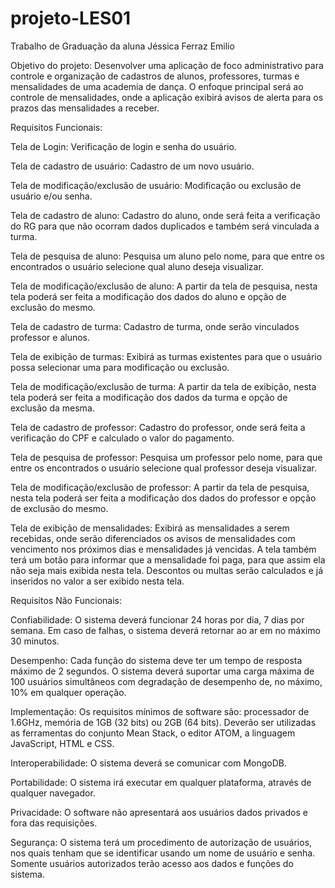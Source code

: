 # projeto-LES01
Trabalho de Graduação da aluna Jéssica Ferraz Emilio

Objetivo do projeto:
  Desenvolver uma aplicação de foco administrativo para controle e organização de cadastros de alunos, professores, turmas e mensalidades de uma academia de dança. O enfoque principal será ao controle de mensalidades, onde a aplicação exibirá avisos de alerta para os prazos das mensalidades a receber.
  
Requisitos Funcionais:

  Tela de Login: Verificação de login e senha do usuário.
  
  Tela de cadastro de usuário: Cadastro de um novo usuário.
  
  Tela de modificação/exclusão de usuário: Modificação ou exclusão de usuário e/ou senha.
  
  Tela de cadastro de aluno: Cadastro do aluno, onde será feita a verificação do RG para que não ocorram dados duplicados e também será vinculada a turma.
  
  Tela de pesquisa de aluno: Pesquisa um aluno pelo nome, para que entre os encontrados o usuário selecione qual aluno deseja visualizar.
  
  Tela de modificação/exclusão de aluno: A partir da tela de pesquisa, nesta tela poderá ser feita a modificação dos dados do aluno e opção de exclusão do mesmo.
  
  Tela de cadastro de turma: Cadastro de turma, onde serão vinculados professor e alunos.
  
  Tela de exibição de turmas: Exibirá as turmas existentes para que o usuário possa selecionar uma para modificação ou exclusão.
  
  Tela de modificação/exclusão de turma: A partir da tela de exibição, nesta tela poderá ser feita a modificação dos dados da turma e opção de exclusão da mesma.
  
  Tela de cadastro de professor: Cadastro do professor, onde será feita a verificação do CPF e calculado o valor do pagamento.
  
  Tela de pesquisa de professor: Pesquisa um professor pelo nome, para que entre os encontrados o usuário selecione qual professor deseja visualizar.
  
  Tela de modificação/exclusão de professor: A partir da tela de pesquisa, nesta tela poderá ser feita a modificação dos dados do professor e opção de exclusão do mesmo.
  
  Tela de exibição de mensalidades: Exibirá as mensalidades a serem recebidas, onde serão diferenciados os avisos de mensalidades com vencimento nos próximos dias e mensalidades já vencidas. A tela também terá um botão para informar que a mensalidade foi paga, para que assim ela não seja mais exibida nesta tela. Descontos ou multas serão calculados e já inseridos no valor a ser exibido nesta tela.

Requisitos Não Funcionais:
  
  Confiabilidade: O sistema deverá funcionar 24 horas por dia, 7 dias por semana. Em caso de falhas, o sistema deverá retornar ao ar em no máximo 30 minutos.
  
  Desempenho: Cada função do sistema deve ter um tempo de resposta máximo de 2 segundos. O sistema deverá suportar uma carga máxima de 100 usuários simultâneos com degradação de desempenho de, no máximo, 10% em qualquer operação.
  
  Implementação: Os requisitos mínimos de software são: processador de 1.6GHz, memória de 1GB (32 bits) ou 2GB (64 bits). Deverão ser utilizadas as ferramentas do conjunto Mean Stack, o editor ATOM, a linguagem JavaScript, HTML e CSS.
  
  Interoperabilidade: O sistema deverá se comunicar com MongoDB.
  
  Portabilidade: O sistema irá executar em qualquer plataforma, através de qualquer navegador.
  
  Privacidade:  O software não apresentará aos usuários dados privados e fora das requisições.
  
  Segurança:  O sistema terá um procedimento de autorização de usuários, nos quais tenham que se identificar usando um nome de usuário e senha. Somente usuários autorizados terão acesso aos dados e funções do sistema.
